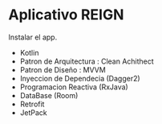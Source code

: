 Aplicativo REIGN
==================

Instalar el app.

*   Kotlin
*   Patron de Arquitectura : Clean Achithect
*   Patron de Diseño : MVVM
*   Inyeccion de Dependecia (Dagger2)
*   Programacion Reactiva (RxJava)
*   DataBase (Room)
*   Retrofit
*   JetPack
